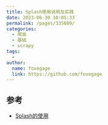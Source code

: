```yaml
---
title: Splash使用说明及实践
date: 2023-06-30 10:05:33
permalink: /pages/335089/
categories:
  - 爬虫
  - 基础
  - scrapy
tags:
  - 
author: 
  name: fovegage
  link: https://github.com/fovegage
---
```

## 参考

- [Splash的使用](https://python3webspider.cuiqingcai.com/7.2splash-de-shi-yong)